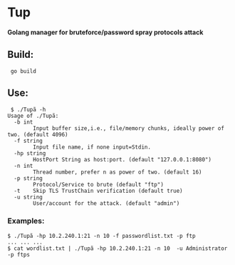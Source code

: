 # Tup

 **Golang manager for bruteforce/password spray protocols attack**

## Build:

     go build

## Use:

     $ ./Tupã -h
    Usage of ./Tupã:
      -b int
        	Input buffer size,i.e., file/memory chunks, ideally power of two. (default 4096)
      -f string
        	Input file name, if none input=Stdin.
      -hp string
        	HostPort String as host:port. (default "127.0.0.1:8080")
      -n int
        	Thread number, prefer n as power of two. (default 16)
      -p string
        	Protocol/Service to brute (default "ftp")
      -t	Skip TLS TrustChain verification (default true)
      -u string
        	User/account for the attack. (default "admin")

### Examples:

    $ ./Tupã -hp 10.2.240.1:21 -n 10 -f passwordlist.txt -p ftp
	...	...	...
    $ cat wordlist.txt | ./Tupã -hp 10.2.240.1:21 -n 10  -u Administrator -p ftps

